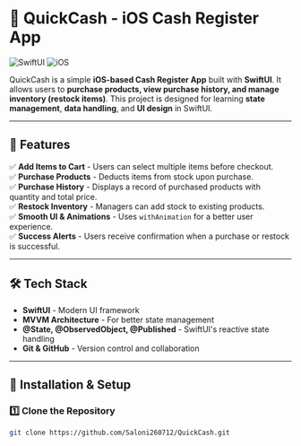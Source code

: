# 🏪 QuickCash - iOS Cash Register App

![SwiftUI](https://img.shields.io/badge/SwiftUI-%20-blue) ![iOS](https://img.shields.io/badge/iOS-17-blue)

QuickCash is a simple **iOS-based Cash Register App** built with **SwiftUI**. It allows users to **purchase products, view purchase history, and manage inventory (restock items)**. This project is designed for learning **state management**, **data handling**, and **UI design** in SwiftUI.

---

## **📌 Features**
✅ **Add Items to Cart** - Users can select multiple items before checkout.  
✅ **Purchase Products** - Deducts items from stock upon purchase.  
✅ **Purchase History** - Displays a record of purchased products with quantity and total price.  
✅ **Restock Inventory** - Managers can add stock to existing products.  
✅ **Smooth UI & Animations** - Uses `withAnimation` for a better user experience.  
✅ **Success Alerts** - Users receive confirmation when a purchase or restock is successful.  

---

## **🛠️ Tech Stack**
- **SwiftUI** - Modern UI framework
- **MVVM Architecture** - For better state management
- **@State, @ObservedObject, @Published** - SwiftUI's reactive state handling
- **Git & GitHub** - Version control and collaboration

---

## **🚀 Installation & Setup**
### **1️⃣ Clone the Repository**
```sh
git clone https://github.com/Saloni260712/QuickCash.git
